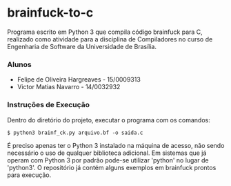 # brainfuck-to-c

Programa escrito em Python 3 que compila código brainfuck para C, realizado como atividade para a disciplina de Compiladores no curso de Engenharia de Software da Universidade de Brasília.

### Alunos

* Felipe de Oliveira Hargreaves - 15/0009313
* Victor Matias Navarro - 14/0032932

### Instruções de Execução

Dentro do diretório do projeto, executar o programa com os comandos:

```shell
$ python3 brainf_ck.py arquivo.bf -o saida.c
```

É preciso apenas ter o Python 3 instalado na máquina de acesso, não sendo necessário o uso de qualquer biblioteca adicional. Em sistemas que já operam com Python 3 por padrão pode-se utilizar 'python' no lugar de 'python3'. O repositório já contém alguns exemplos em brainfuck prontos para execução.
